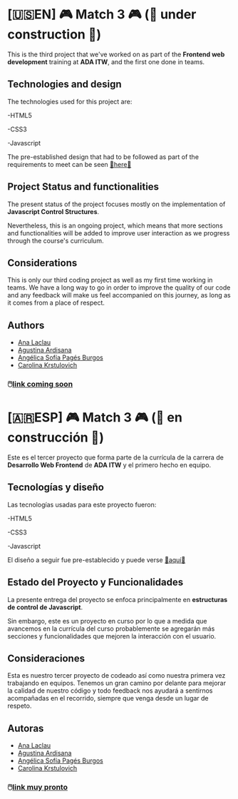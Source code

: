 # [🇺🇸EN] 🎮 Match 3 🎮 (🚧 under construction 🚧)

This is the third project that we've worked on as part of the **Frontend web development** training at **ADA ITW**, and the first one done in teams.

## Technologies and design
The technologies used for this project are:

-HTML5

-CSS3

-Javascript

The pre-established design that had to be followed as part of the requirements to meet can be seen  [🔗here🔗](https://frontend-proyecto-matcheadas.adaitw.org/) 

## Project Status and functionalities
The present status of the project focuses mostly on the implementation of **Javascript Control Structures**.

Nevertheless, this is an ongoing project, which means that more sections and functionalities will be added to improve user interaction as we progress through the course's curriculum.

## Considerations
This is only our third coding project as well as my first time working in teams. We have a long way to go in order to improve the quality of our code and any feedback will make us feel accompanied on this journey, as long as it comes from a place of respect.

## Authors
* [Ana Laclau](https://github.com/anaclette)
* [Agustina Ardisana](https://github.com/agustinaardisana)
* [Angélica Sofía Pagés Burgos](https://github.com/angelicapages)
* [Carolina Krstulovich](https://github.com/carokartu)

### 🖱️[link coming soon]() 

# [🇦🇷ESP] 🎮 Match 3 🎮 (🚧 en construcción 🚧)

Este es el tercer proyecto que forma parte de la currícula de la carrera de **Desarrollo Web Frontend** de **ADA ITW** y el primero hecho en equipo.

## Tecnologías y diseño
Las tecnologías usadas para este proyecto fueron:

-HTML5

-CSS3

-Javascript


El diseño a seguir fue pre-establecido y puede verse [🔗aquí🔗](https://frontend-proyecto-matcheadas.adaitw.org/) 

## Estado del Proyecto y Funcionalidades
La presente entrega del proyecto se enfoca principalmente en **estructuras de control de Javascript**.

Sin embargo, este es un proyecto en curso por lo que a medida que avancemos en la currícula del curso probablemente se agregarán más secciones y funcionalidades que mejoren la interacción con el usuario.

## Consideraciones
Esta es nuestro tercer proyecto de codeado así como nuestra primera vez trabajando en equipos. Tenemos un gran camino por delante para mejorar la calidad de nuestro código y todo feedback nos ayudará a sentirnos acompañadas en el recorrido, siempre que venga desde un lugar de respeto.

## Autoras
* [Ana Laclau](https://github.com/anaclette)
* [Agustina Ardisana](https://github.com/agustinaardisana)
* [Angélica Sofía Pagés Burgos](https://github.com/angelicapages)
* [Carolina Krstulovich](https://github.com/carokartu)

### 🖱️[link muy pronto]() 
